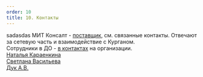 ```yaml
---
order: 10
title: 10. Контакты
---
```

sadasdas
МИТ Консалт - [поставщик](https://support.sb-consult.ru/front/supplier.form.php?id=150), см. связанные контакты. Отвечают за сетевую часть и взаимодействие с Курганом.\
Сотрудники в ДО - [в контактах](https://support.sb-consult.ru/front/contact.php?is_deleted=0&as_map=0&criteria[0][field]=80&criteria[0][searchtype]=under&criteria[0][value]=247&search=Поиск&itemtype=Contact&start=0) на организации.\
[Наталья Караенкина](https://support.sb-consult.ru/front/contact.form.php?id=298)\
[Светлана Васильева](https://support.sb-consult.ru/front/contact.form.php?id=299)\
[Дук А.В.](https://support.sb-consult.ru/front/contact.form.php?id=636)

